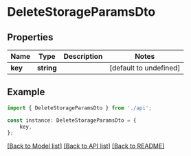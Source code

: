 # DeleteStorageParamsDto


## Properties

Name | Type | Description | Notes
------------ | ------------- | ------------- | -------------
**key** | **string** |  | [default to undefined]

## Example

```typescript
import { DeleteStorageParamsDto } from './api';

const instance: DeleteStorageParamsDto = {
    key,
};
```

[[Back to Model list]](../README.md#documentation-for-models) [[Back to API list]](../README.md#documentation-for-api-endpoints) [[Back to README]](../README.md)
